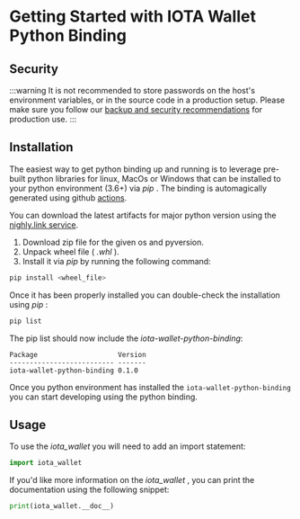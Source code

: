 # Getting Started with IOTA Wallet Python Binding

## Security
:::warning
It is not recommended to store passwords on the host's environment variables, or in the source code in a production setup. 
Please make sure you follow our [backup and security recommendations](https://chrysalis.docs.iota.org/guides/backup_security.html) for production use.
:::

## Installation
The easiest way to get python binding up and running is to leverage pre-built python libraries for linux, MacOs or Windows that can be installed to your python environment (3.6+) via  _pip_ . The binding is automagically generated using github [actions](https://github.com/iotaledger/wallet.rs/actions/workflows/python_binding_publish.yml).


You can download the latest artifacts for major python version using the  [nighly.link service](https://nightly.link/iotaledger/wallet.rs/workflows/python_binding_publish/develop).  
1. Download zip file for the given os and pyversion. 
2. Unpack wheel file ( _.whl_ ).
3. Install it via  _pip_  by running the following command:

```bash
pip install <wheel_file>
```

Once it has been properly installed you can double-check the installation using  _pip_ :
```bash
pip list
```

The pip list should now include the _iota-wallet-python-binding_:
```plaintext
Package                    Version
-------------------------- -------
iota-wallet-python-binding 0.1.0
```

Once you python environment has installed the `iota-wallet-python-binding` you can start developing using the python binding.

## Usage
To use the  _iota_wallet_  you will need to add an import statement:  
```python
import iota_wallet
```
If you'd like more information on the  _iota_wallet_ , you can print the documentation using the following snippet:
```python
print(iota_wallet.__doc__)
```